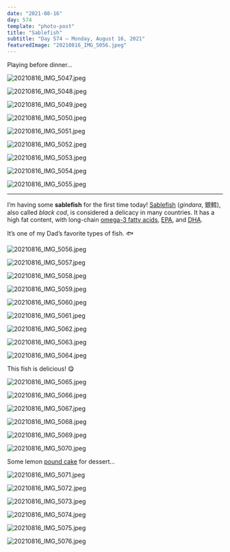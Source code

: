 ```yaml
---
date: "2021-08-16"
day: 574
template: "photo-post"
title: "Sablefish"
subtitle: "Day 574 – Monday, August 16, 2021"
featuredImage: "20210816_IMG_5056.jpeg"
---
```


Playing before dinner…

![20210816_IMG_5047.jpeg](20210816_IMG_5047.jpeg)

![20210816_IMG_5048.jpeg](20210816_IMG_5048.jpeg)

![20210816_IMG_5049.jpeg](20210816_IMG_5049.jpeg)

![20210816_IMG_5050.jpeg](20210816_IMG_5050.jpeg)

![20210816_IMG_5051.jpeg](20210816_IMG_5051.jpeg)

![20210816_IMG_5052.jpeg](20210816_IMG_5052.jpeg)

![20210816_IMG_5053.jpeg](20210816_IMG_5053.jpeg)

![20210816_IMG_5054.jpeg](20210816_IMG_5054.jpeg)

![20210816_IMG_5055.jpeg](20210816_IMG_5055.jpeg)

<hr />

I’m having some <b>sablefish</b> for the first time today! <a href="https://en.wikipedia.org/wiki/Sablefish">Sablefish</a> (*gindara*, 銀鱈), also called *black cod*, is considered a delicacy in many countries. It has a high fat content, with long-chain <a href="https://en.wikipedia.org/wiki/Omega-3_fatty_acid">omega-3 fatty acids</a>, <a href="https://en.wikipedia.org/wiki/Eicosapentaenoic_acid">EPA</a>, and <a href="https://en.wikipedia.org/wiki/Docosahexaenoic_acid">DHA</a>.

It’s one of my Dad’s favorite types of fish. 🐟

![20210816_IMG_5056.jpeg](20210816_IMG_5056.jpeg)

![20210816_IMG_5057.jpeg](20210816_IMG_5057.jpeg)

![20210816_IMG_5058.jpeg](20210816_IMG_5058.jpeg)

![20210816_IMG_5059.jpeg](20210816_IMG_5059.jpeg)

![20210816_IMG_5060.jpeg](20210816_IMG_5060.jpeg)

![20210816_IMG_5061.jpeg](20210816_IMG_5061.jpeg)

![20210816_IMG_5062.jpeg](20210816_IMG_5062.jpeg)

![20210816_IMG_5063.jpeg](20210816_IMG_5063.jpeg)

![20210816_IMG_5064.jpeg](20210816_IMG_5064.jpeg)

This fish is delicious! 😋

![20210816_IMG_5065.jpeg](20210816_IMG_5065.jpeg)

![20210816_IMG_5066.jpeg](20210816_IMG_5066.jpeg)

![20210816_IMG_5067.jpeg](20210816_IMG_5067.jpeg)

![20210816_IMG_5068.jpeg](20210816_IMG_5068.jpeg)

![20210816_IMG_5069.jpeg](20210816_IMG_5069.jpeg)

![20210816_IMG_5070.jpeg](20210816_IMG_5070.jpeg)

Some lemon <a href="https://en.wikipedia.org/wiki/Pound_cake">pound cake</a> for dessert…

![20210816_IMG_5071.jpeg](20210816_IMG_5071.jpeg)

![20210816_IMG_5072.jpeg](20210816_IMG_5072.jpeg)

![20210816_IMG_5073.jpeg](20210816_IMG_5073.jpeg)

![20210816_IMG_5074.jpeg](20210816_IMG_5074.jpeg)

![20210816_IMG_5075.jpeg](20210816_IMG_5075.jpeg)

![20210816_IMG_5076.jpeg](20210816_IMG_5076.jpeg)
